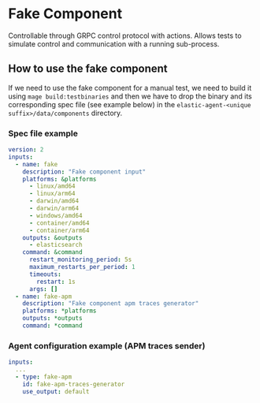 # Fake Component

Controllable through GRPC control protocol with actions. Allows tests to simulate control and communication with a running sub-process.


## How to use the fake component
If we need to use the fake component for a manual test, we need to build it using
`mage build:testbinaries`
and then we have to drop the binary and its corresponding spec file (see example below) in the
`elastic-agent-<unique suffix>/data/components` directory.

### Spec file example

```yaml
version: 2
inputs:
  - name: fake
    description: "Fake component input"
    platforms: &platforms
      - linux/amd64
      - linux/arm64
      - darwin/amd64
      - darwin/arm64
      - windows/amd64
      - container/amd64
      - container/arm64
    outputs: &outputs
      - elasticsearch
    command: &command
      restart_monitoring_period: 5s
      maximum_restarts_per_period: 1
      timeouts:
        restart: 1s
      args: []
  - name: fake-apm
    description: "Fake component apm traces generator"
    platforms: *platforms
    outputs: *outputs
    command: *command
```

### Agent configuration example (APM traces sender)

```yaml
inputs:
  ...
  - type: fake-apm
    id: fake-apm-traces-generator
    use_output: default
```
